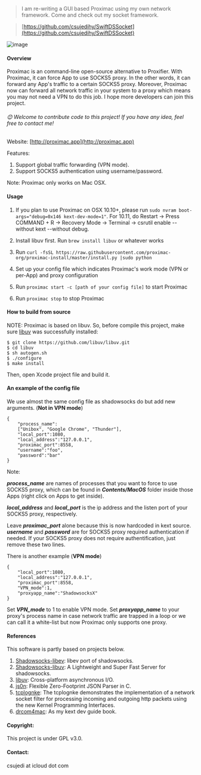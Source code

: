 > I am re-writing a GUI based Proximac using my own network framework. Come and check out my socket framework.

> [https://github.com/csujedihy/SwiftDSSocket](https://github.com/csujedihy/SwiftDSSocket)

![image](https://raw.githubusercontent.com/csujedihy/proximac/master/img/proximac-logo.png)

#### Overview

Proximac is an command-line open-source alternative to Proxifier. With Proximac, it can force App to use SOCKS5 proxy. In the other words, it can forward any App's traffic to a certain SOCKS5 proxy. Moreover, Proximac now can forward all network traffic in your system to a proxy which means you may not need a VPN to do this job. I hope more developers can join this project.

###### :blush: Welcome to contribute code to this project! If you have any idea, feel free to contact me!

Website: [http://proximac.app](http://proximac.app)

Features:

1. Support global traffic forwarding (VPN mode).
2. Support SOCKS5 authentication using username/password.

Note: Proximac only works on Mac OSX.

#### Usage
1. If you plan to use Proximac on OSX 10.10+, please run ```sudo nvram boot-args="debug=0x146 kext-dev-mode=1"```.  For 10.11, do Restart -> Press COMMAND + R -> Recovery Mode -> Terminal -> csrutil enable --without kext --without debug.

1. Install libuv first. Run ```brew install libuv``` or whatever works
2. Run ```curl -fsSL https://raw.githubusercontent.com/proximac-org/proximac-install/master/install.py |sudo python ```
3. Set up your config file which indicates Proximac's work mode (VPN or per-App) and proxy configuration
4. Run ```proximac start -c [path of your config file]``` to start Proximac
5. Run ```proximac stop``` to stop Proximac

#### How to build from source
NOTE: Proximac is based on libuv. So, before compile this project, make sure [libuv](https://github.com/libuv/libuv) was successfully installed:

	$ git clone https://github.com/libuv/libuv.git
	$ cd libuv
	$ sh autogen.sh
	$ ./configure
	$ make install

Then, open Xcode project file and build it.



#### An example of the config file
We use almost the same config file as shadowsocks do but add new arguments. (**Not in VPN mode**)

```
{
    "process_name":
    ["Unibox", "Google Chrome", "Thunder"],
    "local_port":1080,
    "local_address":"127.0.0.1",
    "proximac_port":8558,
    "username":"foo",
    "password":"bar"
}
```
Note:

***process_name*** are names of processes that you want to force to use SOCKS5 proxy, which can be found in ***Contents/MacOS*** folder inside those Apps (right click on Apps to get inside).

***local_address*** and ***local_port*** is the ip address and the listen port of your SOCKS5 proxy, respectively.

Leave ***proximac_port*** alone because this is now hardcoded in kext source. ***username*** and ***password*** are for SOCKS5 proxy required authentication if needed. If your SOCKS5 proxy does not require authentification, just remove these two lines.

There is another example (**VPN mode**)

```
{
    "local_port":1080,
    "local_address":"127.0.0.1",
    "proximac_port":8558,
    "VPN_mode":1,
    "proxyapp_name":"ShadowsocksX"
}
```
Set ***VPN_mode*** to 1 to enable VPN mode.
Set ***proxyapp_name*** to your proxy's process name in case network traffic are trapped in a loop or we can call it a white-list but now Proximac only supports one proxy.

#### References
This software is partly based on projects below.

1. [Shadowsocks-libev](https://github.com/shadowsocks/shadowsocks-libev): libev port of shadowsocks.
2. [Shadowsocks-libuv](https://github.com/dndx/shadowsocks-libuv): A Lightweight and Super Fast Server for shadowsocks.
3. [libuv](https://github.com/libuv/libuv): Cross-platform asynchronous I/O.
4. [js0n](https://github.com/quartzjer/js0n): Flexible Zero-Footprint JSON Parser in C.
5. [tcplognke](https://developer.apple.com/legacy/library/samplecode/tcplognke/Introduction/Intro.html#//apple_ref/doc/uid/DTS10003669): The tcplognke demonstrates the implementation of a network socket filter for processing incoming and outgoing http packets using the new Kernel Programming Interfaces.
6. [drcom4mac](https://code.google.com/p/drcom4mac/): As my kext dev guide book.

#### Copyright:
This project is under GPL v3.0.


#### Contact:
csujedi at icloud dot com
